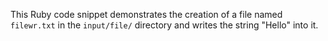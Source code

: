 This Ruby code snippet demonstrates the creation of a file named `filewr.txt` in the `input/file/` directory and writes the string "Hello" into it.

